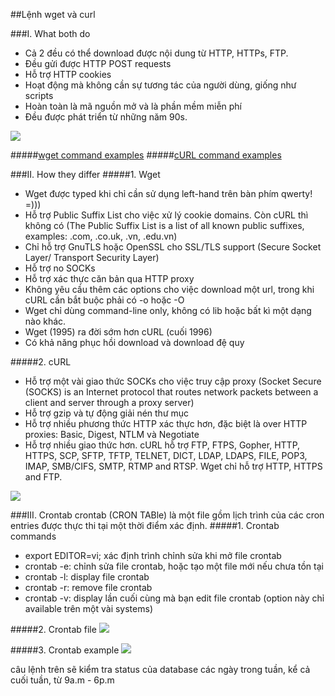 ##Lệnh wget và curl

###I. What both do
- Cả 2 đều có thể download được nội dung từ HTTP, HTTPs, FTP.
- Đều gửi được HTTP POST requests
- Hỗ trợ HTTP cookies
- Hoạt động mà không cần sự tương tác của người dùng, giống như scripts
- Hoàn toàn là mã nguồn mở và là phần mềm miễn phí
- Đều được phát triển từ những năm 90s.

<img src="http://i.imgur.com/k2vRnL0.png">


#####[wget command examples](http://www.labnol.org/software/wget-command-examples/28750/)
#####[cURL command examples](http://www.thegeekstuff.com/2012/04/curl-examples/)

###II. How they differ
#####1. Wget
- Wget được typed khi chỉ cần sử dụng left-hand trên bàn phím qwerty! =)))
- Hỗ trợ Public Suffix List cho việc xử lý cookie domains. Còn cURL thì không có (The Public Suffix List is a list of all known public suffixes, examples: .com, .co.uk, .vn, .edu.vn)
- Chỉ hỗ trợ GnuTLS hoặc OpenSSL cho SSL/TLS support (Secure Socket Layer/ Transport Security Layer)
- Hỗ trợ no SOCKs
- Hỗ trợ xác thực căn bản qua HTTP proxy
- Không yêu cầu thêm các options cho việc download một url, trong khi cURL cần bắt buộc phải có -o hoặc -O
- Wget chỉ dùng command-line only, không có lib hoặc bất kì một dạng nào khác.
- Wget (1995) ra đời sớm hơn cURL (cuối 1996)
- Có khả năng phục hồi download và download đệ quy

#####2. cURL
- Hỗ trợ một vài giao thức SOCKs cho việc truy cập proxy
(Socket Secure (SOCKS) is an Internet protocol that routes network packets between a client and server through a proxy server)
- Hỗ trợ gzip và tự động giải nén thư mục
- Hỗ trợ nhiều phương thức HTTP xác thực hơn, đặc biệt là over HTTP proxies: Basic, Digest, NTLM và Negotiate 
- Hỗ trợ nhiều giao thức hơn. cURL hỗ trợ FTP, FTPS, Gopher, HTTP, HTTPS, SCP, SFTP, TFTP, TELNET, DICT, LDAP, LDAPS, FILE, POP3, IMAP, SMB/CIFS, SMTP, RTMP and RTSP. Wget chỉ hỗ trợ HTTP, HTTPS and FTP.

<img src="http://i.imgur.com/FblGJH6.png">

###III. Crontab
crontab (CRON TABle) là một file gồm lịch trình của các cron entries được thực thi tại một thời điểm xác định.
#####1. Crontab commands
- export EDITOR=vi; xác định trình chỉnh sửa khi mở file crontab
- crontab -e: chỉnh sửa file crontab, hoặc tạo một file mới nếu chưa tồn tại
- crontab -l: display file crontab
- crontab -r: remove file crontab
- crontab -v: display lần cuối cùng mà bạn edit file crontab (option này chỉ available trên một vài systems)

#####2. Crontab file
<img src="http://i.imgur.com/Y2XOzvf.png">

#####3. Crontab example
<img src="http://i.imgur.com/opHNLr8.png">

câu lệnh trên sẽ kiểm tra status của database các ngày trong tuần, kể cả cuối tuần, từ 9a.m - 6p.m
